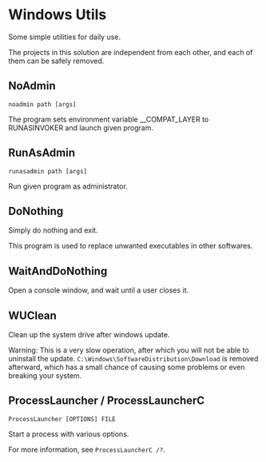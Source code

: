 Windows Utils
===
Some simple utilities for daily use.

The projects in this solution are independent from each other, and each of them can be safely removed.

## NoAdmin

`noadmin path [args]`

The program sets environment variable __COMPAT_LAYER to RUNASINVOKER and launch given program.

## RunAsAdmin

`runasadmin path [args]`

Run given program as administrator.

## DoNothing

Simply do nothing and exit.

This program is used to replace unwanted executables in other softwares.

## WaitAndDoNothing

Open a console window, and wait until a user closes it.

## WUClean

Clean up the system drive after windows update.

Warning: This is a very slow operation, after which you will not be able to uninstall the update. `C:\Windows\SoftwareDistribution\Download` is removed afterward, which has a small chance of causing some problems or even breaking your system.

## ProcessLauncher / ProcessLauncherC

`ProcessLauncher [OPTIONS] FILE`

Start a process with various options.

For more information, see `ProcessLauncherC /?`.
